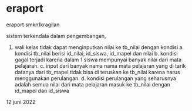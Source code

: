 # eraport
eraport smkn1kragilan

sistem terkendala dalam pengembangan,

1. wali kelas tidak dapat menginputkan nilai ke tb_nilai dengan kondisi
a. kondisi tb_nilai berisi id_nilai, id_siswa, id_mapel dan nilai
b. kondisi gagal terjadi karena dalam 1 siswa mempunyai banyak nilai dari mata pelajaran.
c. input dari banyak nama nama mata pelajaran yang di tarik datanya dari tb_mapel tidak bisa di teruskan ke tb_nilai karena harus menggunakan perulangan.
d. kondisi perulangan yang seharusnya adalah semua nilai dari mata pelajaran masuk ke tb_nilai dengan id_mapel dan id_siswa

12 juni 2022
